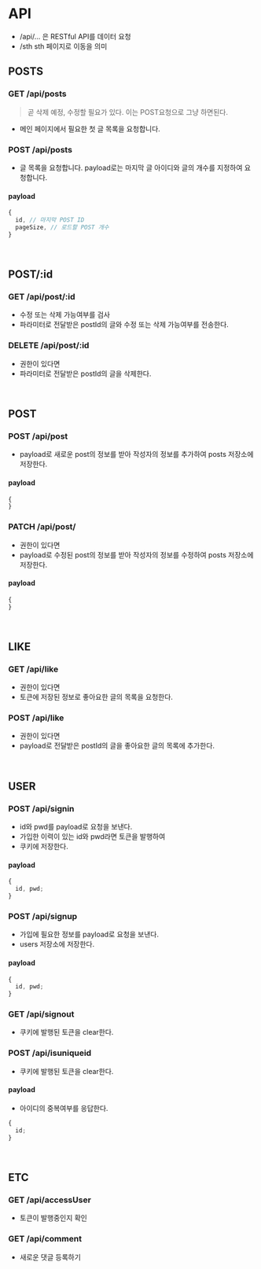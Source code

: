 # API

- /api/... 은 RESTful API를 데이터 요청
- /sth sth 페이지로 이동을 의미

## POSTS

### GET /api/posts

> 곧 삭제 예정, 수정할 필요가 있다. 이는 POST요청으로 그냥 하면된다.

- 메인 페이지에서 필요한 첫 글 목록을 요청합니다.

### POST /api/posts

- 글 목록을 요청합니다. payload로는 마지막 글 아이디와 글의 개수를 지정하여 요청합니다.

#### payload

```js
{
  id, // 마지막 POST ID
  pageSize, // 로드할 POST 개수
}
```

</br>

## POST/:id

### GET /api/post/:id

- 수정 또는 삭제 가능여부를 검사
- 파라미터로 전달받은 postId의 글와 수정 또는 삭제 가능여부를 전송한다.

### DELETE /api/post/:id

- 권한이 있다면
- 파라미터로 전달받은 postId의 글을 삭제한다.

</br>

## POST

### POST /api/post

- payload로 새로운 post의 정보를 받아 작성자의 정보를 추가하여 posts 저장소에 저장한다.

#### payload

```js
{
}
```

### PATCH /api/post/

- 권한이 있다면
- payload로 수정된 post의 정보를 받아 작성자의 정보를 수정하여 posts 저장소에 저장한다.

#### payload

```js
{
}
```

</br>

## LIKE

### GET /api/like

- 권한이 있다면
- 토큰에 저장된 정보로 좋아요한 글의 목록을 요청한다.

### POST /api/like

- 권한이 있다면
- payload로 전달받은 postId의 글을 좋아요한 글의 목록에 추가한다.

</br>

## USER

### POST /api/signin

- id와 pwd를 payload로 요청을 보낸다.
- 가입한 이력이 있는 id와 pwd라면 토큰을 발행하여
- 쿠키에 저장한다.

#### payload

```js
{
  id, pwd;
}
```

### POST /api/signup

- 가입에 필요한 정보를 payload로 요청을 보낸다.
- users 저장소에 저장한다.

#### payload

```js
{
  id, pwd;
}
```

### GET /api/signout

- 쿠키에 발행된 토큰을 clear한다.

### POST /api/isuniqueid

- 쿠키에 발행된 토큰을 clear한다.

#### payload

- 아이디의 중복여부를 응답한다.

```js
{
  id;
}
```

</br>

## ETC

### GET /api/accessUser

- 토큰이 발행중인지 확인

### GET /api/comment

- 새로운 댓글 등록하기
